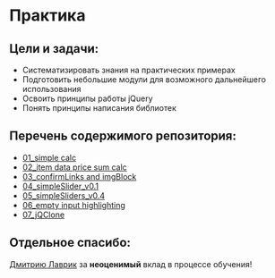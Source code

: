 # Практика

Цели и задачи:
-
- Систематизировать знания на практических примерах
- Подготовить небольшие модули для возможного дальнейшего использования
- Освоить принципы работы jQuery
- Понять принципы написания библиотек


Перечень содержимого репозитория:
-
* [01_simple calc](https://github.com/SetMiller/some_small_modules/tree/master/Modules/01_simple%20calc)
* [02_item data price sum calc](https://github.com/SetMiller/some_small_modules/tree/master/Modules/02_item%20data%20price%20sum%20calc)
* [03_confirmLinks and imgBlock](https://github.com/SetMiller/some_small_modules/tree/master/Modules/03_confirmLinks%20and%20imgBlock)
* [04_simpleSlider_v0.1](https://github.com/SetMiller/some_small_modules/tree/master/Modules/04_simpleSlider_v0.1)
* [05_simpleSliders_v0.4](https://github.com/SetMiller/some_small_modules/tree/master/Modules/05_simpleSliders_v0.4)
* [06_empty input highlighting](https://github.com/SetMiller/programming-practice/tree/master/Modules/06_empty%20input%20highlighting)
* [07_jQClone](https://github.com/SetMiller/programming-practice/tree/master/Modules/07_jQClone)

Отдельное спасибо:
-
[Дмитрию Лаврик](https://dmitrylavrik.ru/) за **неоценимый** вклад в процессе обучения!

